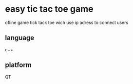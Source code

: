 # easy tic tac toe game
ofline game tick tack toe wich use ip adress to connect users
## language
c++
## platform
QT
